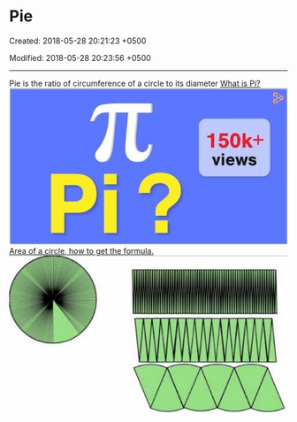 # Pie

Created: 2018-05-28 20:21:23 +0500

Modified: 2018-05-28 20:23:56 +0500

---

Pie is the ratio of circumference of a circle to its diameter
[What is Pi?](https://www.youtube.com/watch?v=DLcjed7qy4I)
![150k+ views ](media/Pie-image1.jpg)
[Area of a circle, how to get the formula.](https://www.youtube.com/watch?v=YokKp3pwVFc)
![](media/Pie-image2.jpg)

